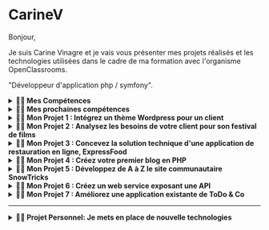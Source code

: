 # CarineV

Bonjour,

Je suis Carine Vinagre et je vais vous présenter mes projets réalisés et les technologies utilisées dans le cadre de ma formation avec l'organisme OpenClassrooms. 

"Développeur d'application php / symfony".

<details>
<summary><strong>👨‍💻 Mes Compétences </strong></summary>
  - Php <br/>
  - Symfony <br/>
  - Twig <br/>
  - Composer <br/>
  - Html <br/>
  - CSS <br/>
  - Bootstrap <br/>
  - JavaScript <br/>
</details>


 <details>
<summary><strong> 👨‍💻 Mes prochaines compétences </strong></summary>
 - Docker <br/>
 - React <br/>
</details>

 <details>
<summary><strong> 👨‍💻 Mon Projet 1 : Intégrez un thème Wordpress pour un client </strong></summary>
  
![Projet-1 Badge](https://img.shields.io/badge/Projet-1-green)
  
=> Lien du projet : http://carine-dev.fr/ (En cours de modification)
 
</details>

 <details>
<summary><strong> 👨‍💻 Mon Projet 2 : Analysez les besoins de votre client pour son festival de films </strong></summary>

![Projet-2 Badge](https://img.shields.io/badge/Projet-2-blue)
    
Le deuxième projet consistait en tant que développeur,  de lister les fonctionnalités dont a besoin une cliente et de proposer une solution technique adaptée. 

Sélectionner la solution qui vous semble la plus à même de répondre à son besoin : quels outils utiliser, éventuellement un CMS, etc.

Vous devrez ensuite réaliser une première maquette de ce site correspondant à ses attentes, en utilisant uniquement HTML et CSS.

=> Lien du projet : http://festivair.carine-dev.fr/

=> Accès au rendu : https://github.com/LeaVc11/Festival-des-films
 
</details>

 <details>
<summary><strong> 👨‍💻 Mon Projet 3 : Concevez la solution technique d'une application de restauration en ligne, ExpressFood </strong></summary>
 
![Projet-3 Badge](https://img.shields.io/badge/Projet-3-yellow)
   
Le troisème projet consistait à corriger un code existant qui comportait de multiples erreurs et mauvaises pratiques et référencement,

accessibilité et au niveau des performances du site web.

=> Lien du projet : https://github.com/LeaVc11/Express-Food
 </details>

 <details>
<summary><strong> 👨‍💻 Mon Projet 4 : Créez votre premier blog en PHP</strong></summary>

![Projet-4 Badge](https://img.shields.io/badge/Projet-4-red)

Pour ce quatrième projet est donc de développer votre blog professionnel. 

Ce site web se décompose en deux grands groupes de pages :

- Les pages utiles à tous les visiteurs ;

- Les pages permettant d’administrer votre blog.

- La liste des pages qui devront être accessibles depuis votre site web :

- La page d'accueil ;

- La page listant l’ensemble des blog posts ;

- La page affichant un blog post ;

- La page permettant d’ajouter un blog post ;

- La page permettant de modifier un blog post ;

- Les pages permettant de modifier/supprimer un blog post ;

- Les pages de connexion/enregistrement des utilisateurs.

Vous développerez une partie administration qui devra être accessible uniquement aux utilisateurs inscrits et validés.

Les pages d’administration seront donc accessibles sur conditions et vous veillerez à la sécurité de la partie administration.

Lien du projet : https://github.com/LeaVc11/Creer-un-blog-en-php
</details>

 <details>
<summary><strong> 👨‍💻 Mon Projet 5 : Développez de A à Z le site communautaire SnowTricks</strong></summary>

![Projet-5 Badge](https://img.shields.io/badge/Projet-5-ff69b4)
       
- Vous êtes chargé de développer le site répondant aux besoins de Jimmy.
 
- Vous devez ainsi implémenter les fonctionnalités suivantes : un annuaire des figures de snowboard. 

- Vous pouvez vous inspirer de la liste des figures sur Wikipédia.

- Contentez-vous d'intégrer 10 figures, le reste sera saisi par les internautes ;

- La gestion des figures (création, modification, consultation) ;

- Un espace de discussion commun à toutes les figures.

Pour implémenter ces fonctionnalités, vous devez créer les pages suivantes :

- La page d’accueil où figurera la liste des figures ; 

- La page de création d'une nouvelle figure ;

- La page de modification d'une figure ;

- La page de présentation d’une figure (contenant l’espace de discussion commun autour d’une figure).

L’ensemble des spécifications détaillées pour les pages à développer est accessible ici : Spécifications détaillées.

=> Lien du projet : https://github.com/LeaVc11/Snowtrick
 
 </details>

 <details>
<summary><strong> 👨‍💻 Mon Projet 6 : Créez un web service exposant une API</strong></summary>

![Projet-6 Badge](https://img.shields.io/badge/Projet-6-lightgrey)
      
Répondre aux besoins de ce premier client qui va permettre de mettre en place l’ensemble des API et de les éprouver tout de suite.

Après une réunion dense avec le client, il a été identifié un certain nombre d’informations. Il doit être possible de :

- Consulter la liste des produits  ;

- Consulter les détails d’un produit  ;

- Consulter la liste des utilisateurs inscrits liés à un client sur le site web ;

- Consulter le détail d’un utilisateur inscrit lié à un client ;

- Ajouter un nouvel utilisateur lié à un client ;

- Supprimer un utilisateur ajouté par un client.

Seuls les clients référencés peuvent accéder aux API. Les clients de l’API doivent être authentifiés via OAuth ou JWT.

Vous avez le choix entre mettre en place un serveur OAuth et y faire appel (en utilisant le FOSOAuthServerBundle), et utiliser Facebook, Google ou LinkedIn. 

Si vous décidez d’utiliser JWT, il vous faudra vérifier la validité du token ; l’usage d’une librairie est autorisé.

=> Lien du projet : https://github.com/LeaVc11/bilemo
 
 </details>

 <details>
<summary><strong> 👨‍💻 Mon Projet 7 : Améliorez une application existante de ToDo & Co</strong></summary>

![Projet-7 Badge](https://img.shields.io/badge/Projet-7-orange)

CORRECTIONS D'ANOMALIES

- Une tâche doit être attachée à un utilisateur

Actuellement, lorsqu’une tâche est créée, elle n’est pas rattachée à un utilisateur.Il vous est demandé d’apporter les corrections nécessaires afin 

qu’automatiquement,à la sauvegarde de la tâche, l’utilisateur authentifié soit rattaché à la tâche nouvellement créée.

Lors de la modification de la tâche, l’auteur ne peut pas être modifié.

Pour les tâches déjà créées, il faut qu’elles soient rattachées à un utilisateur “anonyme”.

 Choisir un rôle pour un utilisateur

- Lors de la création d’un utilisateur, il doit être possible de choisir un rôle pour celui-ci. Les rôles listés sont les suivants :

    - Rôle utilisateur (ROLE_USER) ;

    - Rôle utilisateur (ROLE_ADMIN).

- Lors de la modification d’un utilisateur, il est également possible de changer le rôle d’un utilisateur.

IMPLEMENTATIONS DE NOUVELLES FONCTIONNALITES

AUTORISATION

- Seuls les utilisateurs ayant le rôle administrateur (ROLE_ADMIN) doivent pouvoir accéder aux pages de gestion des utilisateurs.

- Les tâches ne peuvent être supprimées que par les utilisateurs ayant créé les tâches en question.

- Les tâches rattachées à l’utilisateur “anonyme” peuvent être supprimées uniquement par les utilisateurs ayant le rôle administrateur (ROLE_ADMIN).

 Implémentation de tests automatisés

- Il vous est demandé d’implémenter les tests automatisés (tests unitaires et fonctionnels)

nécessaires pour assurer que le fonctionnement de l’application est bien en adéquation avec les demandes.

- Ces tests doivent être implémentés avec PHPUnit ; vous pouvez aussi utiliser Behat pour la partie fonctionnelle.

- Vous prévoirez des données de tests afin de pouvoir prouver le fonctionnement dans les cas explicités dans ce document.

- Il vous est demandé de fournir un rapport de couverture de code au terme du projet.

- Il faut que le taux de couverture soit supérieur à 70 %.

DOCUMENTATION TECHNIQUE

- Il vous est demandé de produire une documentation expliquant comment l’implémentation de l'authentification a été faite.

- Cette documentation se destine aux prochains développeurs juniors qui rejoindront l’équipe dans quelques semaines. 

- Dans cette documentation, il doit être possible pour un débutant avec le framework Symfony de :

    - Comprendre quel(s) fichier(s) il faut modifier et pourquoi ;
    
    - Comment s’opère l’authentification ;et où sont stockés les utilisateurs.

- S’il vous semble important de mentionner d’autres informations , n’hésitez pas à le faire.

- Par ailleurs, vous ouvrez la marche en matière de collaboration à plusieurs sur ce projet. 

- Il vous est également demandé de produire un document expliquant comment devront procéder tous les développeurs souhaitant apporter des modifications au projet.

- Ce document devra aussi détailler le processus de qualité à utiliser ainsi que les règles à respecter.

AUDIT DE QUALITE DU CODE & PERFORMANCE DE L'APPLICATION
            
- Les fondateurs souhaitent pérenniser le développement de l’application.

- Cela dit, ils souhaitent dans un premier temps faire un état des lieux de la dette technique de l’application.

    Au terme de votre travail effectué sur l’application,

- Il vous est demandé de produire un audit de code sur les deux axes suivants : la qualité de code et la performance.

Bien évidemment, il vous est fortement conseillé d’utiliser des outils vous permettant d’avoir des métriques pour appuyer vos propos.

  - Vous pouvez par exemple utiliser Codacy ou CodeClimate pour auditer la qualité du code. 

  - Pour l'audit de performance, utilisez un outil de profiling. Le profiler de Symfony peut suffire,

mais vous pouvez également utiliser Blackfire ou New Relic si vous le souhaitez. Pensez à faire un audit avant et après modification.

  => Lien du projet :  https://github.com/LeaVc11/P8_ToDo

  </details>
  <hr>
 <details>
<summary><strong> 👨‍💻 Projet Personnel:  Je mets en place de nouvelle technologies </strong></summary>

   ![Projet-1 Badge](https://img.shields.io/badge/Projet-1-ff69b4)  
   
Symfony 

Site E-commerce avec docker et symfony </strong></summary>


 => Lien du projet :  https://github.com/LeaVc11/projet1
